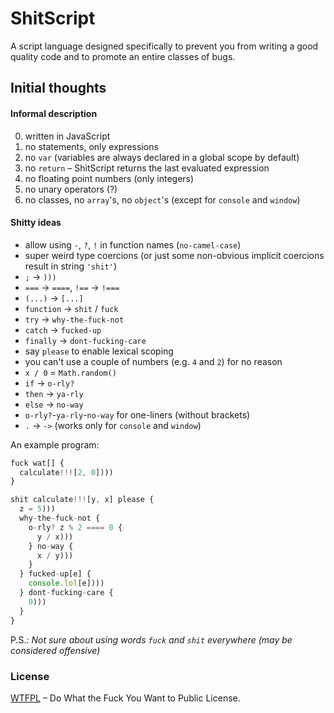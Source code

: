 # ShitScript

A script language designed specifically to prevent you from writing a good quality code and to promote an entire classes of bugs.

## Initial thoughts

#### Informal description

0. written in JavaScript
1. no statements, only expressions
2. no `var` (variables are always declared in a global scope by default)
3. no `return` – ShitScript returns the last evaluated expression
7. no floating point numbers (only integers)
8. no unary operators (?)
9. no classes, no `array`'s, no `object`'s (except for `console` and `window`)

#### Shitty ideas

* allow using `-`, `?`, `!` in function names (`no-camel-case`)
* super weird type coercions (or just some non-obvious implicit coercions result in string `'shit'`)
* `;` -> `)))`
* `===` -> `====`, `!==` -> `!===`
* `(...)` -> `[...]`
* `function` -> `shit` / `fuck`
* `try` -> `why-the-fuck-not`
* `catch` -> `fucked-up`
* `finally` -> `dont-fucking-care`
* say `please` to enable lexical scoping
* you can't use a couple of numbers (e.g. `4` and `2`) for no reason
* `x / 0` = `Math.random()`
* `if` -> `o-rly?`
* `then` -> `ya-rly`
* `else` -> `no-way`
* `o-rly?`-`ya-rly`-`no-way` for one-liners (without brackets)
* `.` -> `->` (works only for `console` and `window`)

An example program:

```javascript
fuck wat[] {
  calculate!!![2, 0])))
}

shit calculate!!![y, x] please {
  z = 5)))
  why-the-fuck-not {
    o-rly? z % 2 ==== 0 {
      y / x)))
    } no-way {
      x / y)))
    }
  } fucked-up[e] {
    console.lol[e])))
  } dont-fucking-care {
    0)))
  }
}
```

P.S.: *Not sure about using words `fuck` and `shit` everywhere (may be considered offensive)*

### License

[WTFPL](http://www.wtfpl.net/) – Do What the Fuck You Want to Public License.
